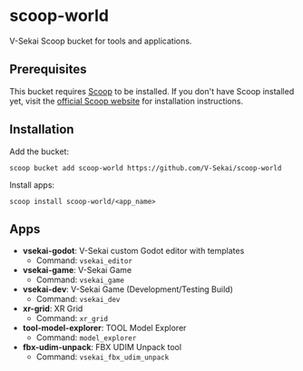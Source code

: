 # scoop-world

V-Sekai Scoop bucket for tools and applications.

## Prerequisites

This bucket requires [Scoop](https://scoop.sh/) to be installed. If you don't have Scoop installed yet, visit the [official Scoop website](https://scoop.sh/) for installation instructions.

## Installation

Add the bucket:

```
scoop bucket add scoop-world https://github.com/V-Sekai/scoop-world
```

Install apps:

```
scoop install scoop-world/<app_name>
```

## Apps

- **vsekai-godot**: V-Sekai custom Godot editor with templates
  - Command: `vsekai_editor`
- **vsekai-game**: V-Sekai Game
  - Command: `vsekai_game`
- **vsekai-dev**: V-Sekai Game (Development/Testing Build)
  - Command: `vsekai_dev`
- **xr-grid**: XR Grid
  - Command: `xr_grid`
- **tool-model-explorer**: TOOL Model Explorer
  - Command: `model_explorer`
- **fbx-udim-unpack**: FBX UDIM Unpack tool
  - Command: `vsekai_fbx_udim_unpack`
